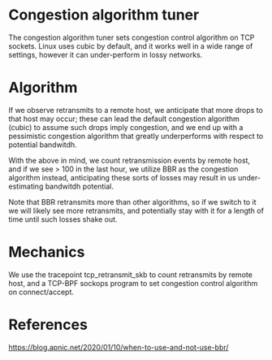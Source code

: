 # Congestion algorithm tuner

The congestion algorithm tuner sets congestion control algorithm on TCP
sockets.  Linux uses cubic by default, and it works well in a wide range
of settings, however it can under-perform in lossy networks.

# Algorithm

If we observe retransmits to a remote host, we anticipate that more drops
to that host may occur; these can lead the default congestion algorithm
(cubic) to assume such drops imply congestion, and we end up with a
pessimistic congestion algorithm that greatly underperforms with respect
to potential bandwitdh.

With the above in mind, we count retransmission events by remote host,
and if we see > 100 in the last hour, we utilize BBR as the congestion
algorithm instead, anticipating these sorts of losses may result in
us under-estimating bandwitdh potential.

Note that BBR retransmits more than other algorithms, so if we switch
to it we will likely see more retransmits, and potentially stay with
it for a length of time until such losses shake out.

# Mechanics

We use the tracepoint tcp_retransmit_skb to count retransmits by
remote host, and a TCP-BPF sockops program to set congestion control
algorithm on connect/accept.

# References

https://blog.apnic.net/2020/01/10/when-to-use-and-not-use-bbr/
